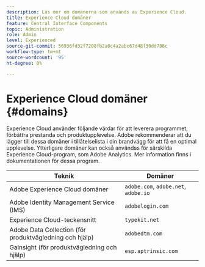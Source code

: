 ```yaml
---
description: Läs mer om domänerna som används av Experience Cloud.
title: Experience Cloud domäner
feature: Central Interface Components
topic: Administration
role: Admin
level: Experienced
source-git-commit: 56936fd32f7208fb2a0c4a2abc67d48f30dd788c
workflow-type: tm+mt
source-wordcount: '95'
ht-degree: 0%

---
```


# Experience Cloud domäner {#domains}

Experience Cloud använder följande värdar för att leverera programmet, förbättra prestanda och produktupplevelse. Adobe rekommenderar att du lägger till dessa domäner i tillåtelselista i din brandvägg för att få en optimal upplevelse. Ytterligare domäner kan också användas för särskilda Experience Cloud-program, som Adobe Analytics. Mer information finns i dokumentationen för dessa program.

| Teknik | Domäner |
|--- |--- |
| Adobe Experience Cloud domäner | `adobe.com`, `adobe.net`, `adobe.io` |
| Adobe Identity Management Service (IMS) | `adobelogin.com` |
| Experience Cloud-teckensnitt | `typekit.net` |
| Adobe Data Collection (för produktvägledning och hjälp) | `adobedtm.com` |
| Gainsight (för produktvägledning och hjälp) | `esp.aptrinsic.com` |